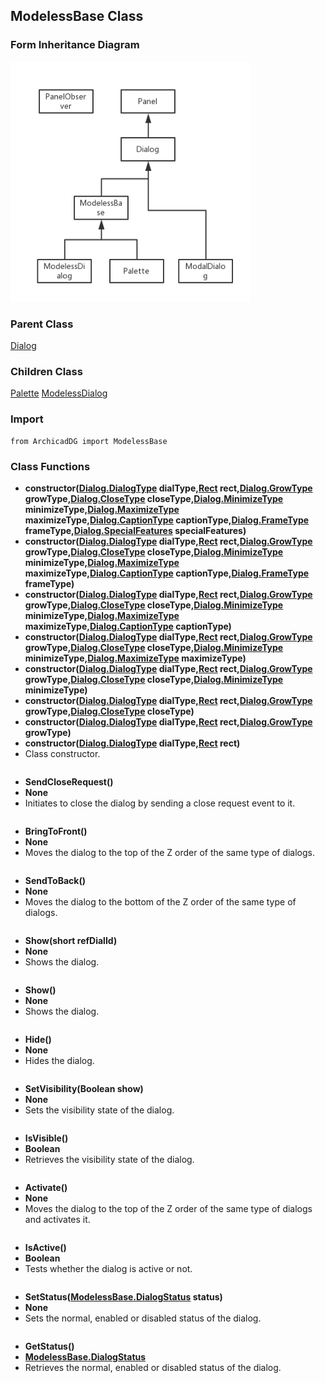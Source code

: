 ## ModelessBase Class

### Form Inheritance Diagram

<img src="../Imgs/form_inheritance_diagram.png" width="384px" height="384px" />

### Parent Class
[Dialog](ArchicadDG_Dialog.md)

### Children Class
[Palette](ArchicadDG_Palette.md)
[ModelessDialog](ArchicadDG_ModelessDialog.md)

### Import
```
from ArchicadDG import ModelessBase
``` 

### Class Functions

* **constructor([Dialog.DialogType](ArchicadDG_DialogType.md) dialType,[Rect](ArchicadDG_Rect.md) rect,[Dialog.GrowType](ArchicadDG_GrowType.md) growType,[Dialog.CloseType](ArchicadDG_CloseType.md) closeType,[Dialog.MinimizeType](ArchicadDG_MinimizeType.md) minimizeType,[Dialog.MaximizeType](ArchicadDG_MaximizeType.md) maximizeType,[Dialog.CaptionType](ArchicadDG_CaptionType.md) captionType,[Dialog.FrameType](ArchicadDG_FrameType.md) frameType,[Dialog.SpecialFeatures](ArchicadDG_SpecialFeatures.md) specialFeatures)**
* **constructor([Dialog.DialogType](ArchicadDG_DialogType.md) dialType,[Rect](ArchicadDG_Rect.md) rect,[Dialog.GrowType](ArchicadDG_GrowType.md) growType,[Dialog.CloseType](ArchicadDG_CloseType.md) closeType,[Dialog.MinimizeType](ArchicadDG_MinimizeType.md) minimizeType,[Dialog.MaximizeType](ArchicadDG_MaximizeType.md) maximizeType,[Dialog.CaptionType](ArchicadDG_CaptionType.md) captionType,[Dialog.FrameType](ArchicadDG_FrameType.md) frameType)**
* **constructor([Dialog.DialogType](ArchicadDG_DialogType.md) dialType,[Rect](ArchicadDG_Rect.md) rect,[Dialog.GrowType](ArchicadDG_GrowType.md) growType,[Dialog.CloseType](ArchicadDG_CloseType.md) closeType,[Dialog.MinimizeType](ArchicadDG_MinimizeType.md) minimizeType,[Dialog.MaximizeType](ArchicadDG_MaximizeType.md) maximizeType,[Dialog.CaptionType](ArchicadDG_CaptionType.md) captionType)**
* **constructor([Dialog.DialogType](ArchicadDG_DialogType.md) dialType,[Rect](ArchicadDG_Rect.md) rect,[Dialog.GrowType](ArchicadDG_GrowType.md) growType,[Dialog.CloseType](ArchicadDG_CloseType.md) closeType,[Dialog.MinimizeType](ArchicadDG_MinimizeType.md) minimizeType,[Dialog.MaximizeType](ArchicadDG_MaximizeType.md) maximizeType)**
* **constructor([Dialog.DialogType](ArchicadDG_DialogType.md) dialType,[Rect](ArchicadDG_Rect.md) rect,[Dialog.GrowType](ArchicadDG_GrowType.md) growType,[Dialog.CloseType](ArchicadDG_CloseType.md) closeType,[Dialog.MinimizeType](ArchicadDG_MinimizeType.md) minimizeType)**
* **constructor([Dialog.DialogType](ArchicadDG_DialogType.md) dialType,[Rect](ArchicadDG_Rect.md) rect,[Dialog.GrowType](ArchicadDG_GrowType.md) growType,[Dialog.CloseType](ArchicadDG_CloseType.md) closeType)**
* **constructor([Dialog.DialogType](ArchicadDG_DialogType.md) dialType,[Rect](ArchicadDG_Rect.md) rect,[Dialog.GrowType](ArchicadDG_GrowType.md) growType)**
* **constructor([Dialog.DialogType](ArchicadDG_DialogType.md) dialType,[Rect](ArchicadDG_Rect.md) rect)**
* Class constructor.
```
```

* **SendCloseRequest()**
* **None**
* Initiates to close the dialog by sending a close request event to it.
```

```


* **BringToFront()**
* **None**
* Moves the dialog to the top of the Z order of the same type of dialogs.

```

```

* **SendToBack()**
* **None**
* Moves the dialog to the bottom of the Z order of the same type of dialogs.

```

```

* **Show(short refDialId)**
* **None**
* Shows the dialog.

```

```

* **Show()**
* **None**
* Shows the dialog.

```

```

* **Hide()**
* **None**
* Hides the dialog.

```

```

* **SetVisibility(Boolean show)**
* **None**
* Sets the visibility state of the dialog.

```

```

* **IsVisible()**
* **Boolean**
* Retrieves the visibility state of the dialog.
```

```

* **Activate()**
* **None**
* Moves the dialog to the top of the Z order of the same type of dialogs and activates it.
```

```

* **IsActive()**
* **Boolean**
* Tests whether the dialog is active or not.
```

```

* **SetStatus([ModelessBase.DialogStatus](ArchicadDG_DialogStatus.md) status)**
* **None**
* Sets the normal, enabled or disabled status of the dialog.
```

```

* **GetStatus()**
* **[ModelessBase.DialogStatus](ArchicadDG_DialogStatus.md)**
* Retrieves the normal, enabled or disabled status of the dialog.
```

```
